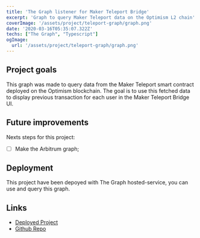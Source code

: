 ```yaml
---
title: 'The Graph listener for Maker Teleport Bridge'
excerpt: 'Graph to query Maker Teleport data on the Optimism L2 chain'
coverImage: '/assets/project/teleport-graph/graph.png'
date: '2020-03-16T05:35:07.322Z'
techs: ["The Graph", "Typescript"]
ogImage:
  url: '/assets/project/teleport-graph/graph.png'
---
```


## Project goals

This graph was made to query data from the Maker Teleport smart contract deployed on the Optimism blockchain. 
The goal is to use this fetched data to display previous transaction for each user in the Maker Teleport Bridge UI.

## Future improvements 

Nexts steps for this project: 
   - [ ] Make the Arbitrum graph;


## Deployment

This project have been depoyed with The Graph hosted-service, you can use and query this graph. 

## Links

- [Deployed Project](https://thegraph.com/hosted-service/subgraph/davidbarbi3r/teleport-dai-optimism)
- [Github Repo](https://github.com/davidbarbi3r/teleportdai-optimism)
